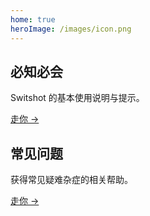 ```yaml
---
home: true
heroImage: /images/icon.png
---
```


## 必知必会
Switshot 的基本使用说明与提示。

[走你 →](/zh-cn/basic/transfer.md)

## 常见问题
获得常见疑难杂症的相关帮助。

[走你 →](/zh-cn/qna/)